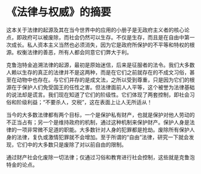 # 《法律与权威》的摘要

这本关于法律的起源及其在当今世界中的应用的小册子是无政府主义者的核心论点，即政府可以被废除，而社会仍然可以生存。不仅是生存，而且是在自由中第一次成长。私人资本主义当然也必须消失，因为它是政府所保护的不平等和特权的根源。权衡法律的善恶，所有人都会同意它们弊大于利。

克鲁泡特金追溯法律的起源，最初是原始迷信，后来是征服者的法令。我们大多数人赖以生存的真正的法律并不是这两种，而是在它们之前就存在的不成文习俗，甚至在动物中也存在。与它们并存的是成文法，之所以受到尊重，只是因为它们的根源在于保护人们免受国王的任性之害。但法律面前人人平等，这个被誉为法律基础的说法却是谎言。我们现在知道了它们的阶级性。它们体现了两套控制，即社会习俗和阶级利益；“不要杀人，交税”，这在表面上让人无所适从！

当今的大多数法律都有两个目标，一个是保护私有财产，也就是保护对他人劳动的不正当占有；另一个是维持政府的机制，通过这种机制来保护财产。保护人身是法律的一项非常微不足道的职能。大多数针对人身的犯罪都是抢劫。废除所有保护人身的法律，复仇或激情犯罪就不会增加。至于所谓的“自由”法律，研究一下就会发现，它们中的大多数只是废除了对以前自由的限制。

通过财产社会化废除一切法律；仅通过习俗和教育进行社会控制，这些就是克鲁泡特金的论点。

